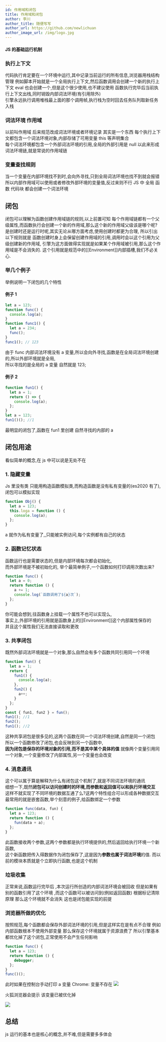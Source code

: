 ```yaml
---
id: 作用域和闭包
title: 作用域和闭包
author: 李川
author_title: 随便写写
author_url: https://github.com/newlichuan
author_image_url: /img/logo.jpg
---
```


#### JS 的基础运行机制

<!--truncate-->

### 执行上下文

代码执行肯定要在一个环境中运行,其中记录当前运行的所有信息,浏览器用栈结构管理
例如脚本开始就是一个全局执行上下文,然后函数调用会创建一个新的执行上下文
eval 也会创建一个,但是这个很少使用,也不建议使用
函数执行完毕后当前执行上下文出栈,同时销毁内部词法环境(有引用除外)  
引擎永远执行调用堆栈最上面的那个调用帧,执行栈为空时回去任务队列取新任务入栈

### 词法环境 作用域

以前叫作用域 后来规范改成词法环境或者环境记录 其实是一个东西
每个执行上下文都包含一个词法环境对象,内部存储了可用变量 this 等声明集合  
每个词法环境都包含一个外部词法环境的引用,全局的外部引用是 null
以此来形成词法环境链,就是常说的作用域链

### 变量查找规则

当一个变量在内部环境找不到时,会向外寻找,只到全局词法环境也找不到就会报错  
所以内部作用域可以使用或者修改外部环境的变量值,反过来则不行
JS 中 全局 函数 代码块 都会创建一个词法环境

## 闭包

闭包可以理解为函数创建作用域链的规则,以上前置可知 每个作用域链都有一个父级属性,而函数执行会创建一个新的作用域,那么这个新的作用域父级该是哪个呢?是创建时还是运行时呢,其实无论从哪方面考虑,使用创建时都更为合理,
所以引出以下规则就是 函数创建时身上会保留创建作用域的引用,调用时会以这个引用为父级创建新的作用域,
引擎为这方面做得实现就是如果某个作用域被引用,那么这个作用域是不会消失的.
这个引用就是规范中的[[Environment]]内部插槽,我们不必关心.

### 举几个例子

举例说明一下闭包的几个特性

#### 例子 1

```js
let a = 123;
function func() {
  console.log(a);
}
function func1() {
  let a = 234;
  func();
}
func1(); // 123
```

由于 func 内部词法环境没有 a 变量,所以会向外寻找,函数是在全局词法环境创建的,所以外部环境就是全局,  
所以寻找的是全局的 a 变量 自然就是 123;

#### 例子 2

```js
function fun1() {
  let a = 1;
  return () => {
    console.log(a);
  };
}
let a = 123;
fun1()(); //1
```

最明显的闭包了,函数在 fun1 里创建 自然寻找的内部的 a

## 闭包用途

看似简单的概念,在 js 中可以说是无处不在

### 1. 隐藏变量

Js 里没有类 只能用构造函数模拟类,而构造函数是没有私有变量的(es2020 有了),  
闭包可以模拟实现

```js
function Obj() {
  let a = 123;
  this.loga = function () {
    console.log(a);
  };
}
```

a 就作为私有变量了,,只能被实例访问,每个实例都有自己的状态

### 2. 函数记忆状态

函数运行也是需要状态的,但是内部环境每次都会初始化,  
而外部环境是不被初始化的,
举个最简单例子,一个函数如何打印调用次数出来?

```js
function func() {
  let a = 0;
  return function () {
    a += 1;
    console.log(`函数调用了${a}次`);
  };
}
```

你可能会想到,往函数身上挂载一个属性不也可以实现么,  
事实上,外部环境的引用就是函数身上的[[Environment]]这个内部属性保存的  
并且这个属性我们无法直接读取和更改

### 3. 共享闭包

既然外部词法环境就是一个对象,那么自然会有多个函数共同引用同一个环境

```js
function fun() {
  let a = 1;
  return {
    fun1() {
      console.log(a);
    },
    fun2() {
      a++;
    }
  };
}
const { fun1, fun2 } = fun();
fun1(); //1
fun2();
fun1(); //2
```

这种共享闭包是很多见的,这两个函数在同一个词法环境创建,自然是同一个闭包  
所以一个函数修改了闭包,也会反映到另一个函数中,  
**因为闭包是保存的环境对象的引用,而不是其中某个具体的值**
就像两个变量引用同一个对象,一个变量修改了内部属性,另一个变量也会改变

### 4. 消息通讯

这个可以属于算是解释为什么有闭包这个机制了,就是不同词法环境的通讯  
细想一下,既然**闭包可以访问创建时的环境,而参数和返回值可以和执行环境交互**  
这样不就实现了不同环境的数据互通了么?这两个特性组合可以形成各种数据交互
最常用的就是嵌套函数,举个刻意的例子,给函数绑定一个参数

```js
function func(data, fun) {
  let a = 123;
  return function () {
    fun(data + a);
  };
}
```

此函数接收两个参数,这两个参数都是执行环境提供的,然后返回给执行环境一个新函数,  
这个新函数把传入得数据作为闭包保存了,这是因为**参数也属于词法环境**的值.
而以前的模块本质就是个立即执行函数,也是这个机制

### 垃圾收集

正常来说,函数运行完毕后 ,本次运行所创造的内部词法环境会被回收
但是如果有别的函数引用了这个环境 ,而这个函数可以被访问到(例如返回函数)
根据标记清除原理 那么这个环境就不会消失
这也是闭包能实现的前提

### 浏览器所做的优化

按照规范,每个函数都会保存外部词法环境的引用,但是这样实在是有点不合理
例如 内部函数根本不使用外部变量 那么保存这个环境就属于资源浪费了
所以引擎基本都优化掉了这个闭包,正常使用不会产生任何影响

```js
function func() {
  let a = 123;
  return function () {
    debugger;
  };
}
func()();
```

此时如果在控制台手动打印 a 变量
Chrome: 变量不存在
<img src="img/close-chorme.png"/>

火狐浏览器会提示 该变量已被优化掉

<img src="img/fier.png"/>

## 总结

js 运行的基本也是核心的概念,并不难,但是需要多多体会
